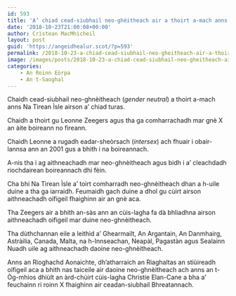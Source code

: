 ```yaml
---
id: 593
title: 'A’ chiad cead-siubhail neo-ghèitheach air a thoirt a-mach anns na Tìrean Ìsle'
date: '2018-10-23T21:00:08+00:00'
author: Crìstean MacMhìcheil
layout: post
guid: 'https://angeidhealur.scot/?p=593'
permalink: /2018-10-23-a-chiad-cead-siubhail-neo-gheitheach-air-a-thoirt-a-mach-anns-na-tirean-isle/
image: /images/posts/2018-10-23-a-chiad-cead-siubhail-neo-gheitheach-air-a-thoirt-a-mach-anns-na-tirean-isle.webp
categories:
    - An Roinn Eòrpa
    - An t-Saoghal
---
```


Chaidh cead-siubhail neo-ghnèitheach (*gender neutral*) a thoirt a-mach anns Na Tìrean Ìsle airson a’ chiad turas.

Chaidh a thoirt gu Leonne Zeegers agus tha ga comharrachadh mar gnè X an àite boireann no fireann.

Chaidh Leonne a rugadh eadar-sheòrsach (*intersex*) ach fhuair i obair-lannsa ann an 2001 gus a bhith i na boireannach.

A-nis tha i ag aithneachadh mar neo-ghnèitheach agus bidh i a’ cleachdadh riochdairean boireannach dhi fèin.

Cha bhi Na Tìrean Ìsle a’ toirt comharradh neo-ghnèitheach dhan a h-uile duine a tha ga iarraidh. Feumaidh gach duine a dhol gu cùirt airson aithneachadh oifigeil fhaighinn air an gnè aca.

Tha Zeegers air a bhith an-sàs ann an cùis-lagha fa dà bhliadhna airson aithneachadh oifigeil mar duine neo-ghnèitheach.

Tha dùthchannan eile a leithid a’ Ghearmailt, An Argantain, An Danmhairg, Astràilia, Canada, Malta, na h-Innseachan, Neapàl, Pagastàn agus Sealainn Nuadh uile ag aithneachadh daoine neo-ghnèitheach.

Anns an Rìoghachd Aonaichte, dh’atharraich an Riaghaltas an stiùireadh oifigeil aca a bhith nas taiceile air daoine neo-ghnèitheach ach anns an t-Òg-mhios dhiùlt an àrd-chùirt cùis-lagha Christie Elan-Cane a bha a’ feuchainn ri roinn X fhaighinn air ceadan-siubhail Bhreatannach.
